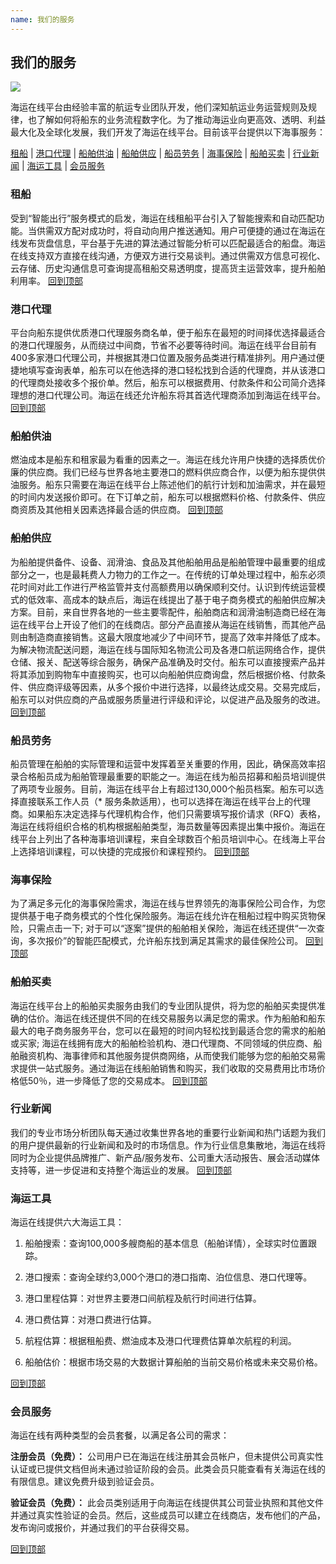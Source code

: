 ```yaml
---
name: 我们的服务
---
```


## 我们的服务

![](https://bwec-file.oss-cn-hongkong.aliyuncs.com/cms/our_services.jpg)

海运在线平台由经验丰富的航运专业团队开发，他们深知航运业务运营规则及规律，也了解如何将船东的业务流程数字化。为了推动海运业向更高效、透明、利益最大化及全球化发展，我们开发了海运在线平台。目前该平台提供以下海事服务： 

[租船](#租船) | [港口代理](#港口代理) | [船舶供油](#船舶供油) | [船舶供应](#船舶供应) | [船员劳务](#船员劳务) | [海事保险](#海事保险) | [船舶买卖](#船舶买卖) | [行业新闻](#行业新闻) | [海运工具](#海运工具) | [会员服务](#会员服务)

### 租船

受到“智能出行”服务模式的启发，海运在线租船平台引入了智能搜索和自动匹配功能。当供需双方配对成功时，将自动向用户推送通知。用户可便捷的通过在海运在线发布货盘信息，平台基于先进的算法通过智能分析可以匹配最适合的船盘。海运在线支持双方直接在线沟通，方便双方进行交易谈判。通过供需双方信息可视化、云存储、历史沟通信息可查询提高租船交易透明度，提高货主运营效率，提升船舶利用率。  [回到顶部](我们的服务#)

### 港口代理

平台向船东提供优质港口代理服务商名单，便于船东在最短的时间择优选择最适合的港口代理服务，从而绕过中间商，节省不必要等待时间。海运在线平台目前有400多家港口代理公司，并根据其港口位置及服务品类进行精准排列。用户通过便捷地填写查询表单，船东可以在他选择的港口轻松找到合适的代理商，并从该港口的代理商处接收多个报价单。然后，船东可以根据费用、付款条件和公司简介选择理想的港口代理公司。海运在线还允许船东将其首选代理商添加到海运在线平台。  [回到顶部](我们的服务#)

### 船舶供油

燃油成本是船东和租家最为看重的因素之一。海运在线允许用户快捷的选择质优价廉的供应商。我们已经与世界各地主要港口的燃料供应商合作，以便为船东提供供油服务。船东只需要在海运在线平台上陈述他们的航行计划和加油需求，并在最短的时间内发送报价即可。在下订单之前，船东可以根据燃料价格、付款条件、供应商资质及其他相关因素选择最合适的供应商。    [回到顶部](我们的服务#)

### 船舶供应

为船舶提供备件、设备、润滑油、食品及其他船舶用品是船舶管理中最重要的组成部分之一，也是最耗费人力物力的工作之一。在传统的订单处理过程中，船东必须花时间对此工作进行严格监管并支付高额费用以确保顺利交付。认识到传统运营模式的低效率、高成本的缺点后，海运在线提出了基于电子商务模式的船舶供应解决方案。目前，来自世界各地的一些主要零配件，船舶商店和润滑油制造商已经在海运在线平台上开设了他们的在线商店。部分产品直接从海运在线销售，而其他产品则由制造商直接销售。这最大限度地减少了中间环节，提高了效率并降低了成本。为解决物流配送问题，海运在线与国际知名物流公司及各港口航运网络合作，提供仓储、报关、配送等综合服务，确保产品准确及时交付。船东可以直接搜索产品并将其添加到购物车中直接购买，也可以向船舶供应商询盘，然后根据价格、付款条件、供应商评级等因素，从多个报价中进行选择，以最终达成交易。交易完成后，船东可以对供应商的产品或服务质量进行评级和评论，以促进产品及服务的改进。  [回到顶部](我们的服务#)

### 船员劳务

船员管理在船舶的实际管理和运营中发挥着至关重要的作用，因此，确保高效率招录合格船员成为船舶管理最重要的职能之一。海运在线为船员招募和船员培训提供了两项专业服务。目前，海运在线平台上有超过130,000个船员档案。船东可以选择直接联系工作人员（* 服务条款适用），也可以选择在海运在线平台上的代理商。如果船东决定选择与代理机构合作，他们只需要填写报价请求（RFQ）表格，海运在线将组织合格的机构根据船舶类型，海员数量等因素提出集中报价。海运在线平台上列出了各种海事培训课程，来自全球数百个船员培训中心。在线海上平台上选择培训课程，可以快捷的完成报价和课程预约。  [回到顶部](我们的服务#)

### 海事保险

为了满足多元化的海事保险需求，海运在线与世界领先的海事保险公司合作，为您提供基于电子商务模式的个性化保险服务。海运在线允许在租船过程中购买货物保险，只需点击一下; 对于可以“逐案”提供的船舶相关保险，海运在线还提供“一次查询，多次报价”的智能匹配模式，允许船东找到满足其需求的最佳保险公司。  [回到顶部](我们的服务#)

### 船舶买卖

海运在线平台上的船舶买卖服务由我们的专业团队提供，将为您的船舶买卖提供准确的估价。海运在线还提供不同的在线交易服务以满足您的需求。作为船舶和船东最大的电子商务服务平台，您可以在最短的时间内轻松找到最适合您的需求的船舶或买家; 海运在线拥有庞大的船舶检验机构、港口代理商、不同领域的供应商、船舶融资机构、海事律师和其他服务提供商网络，从而使我们能够为您的船舶交易需求提供一站式服务。通过海运在线船舶销售和购买，我们收取的交易费用比市场价格低50％，进一步降低了您的交易成本。   [回到顶部](我们的服务#)

### 行业新闻

我们的专业市场分析团队每天通过收集世界各地的重要行业新闻和热门话题为我们的用户提供最新的行业新闻和及时的市场信息。作为行业信息集散地，海运在线将同时为企业提供品牌推广、新产品/服务发布、公司重大活动报告、展会活动媒体支持等，进一步促进和支持整个海运业的发展。  [回到顶部](我们的服务#)

### 海运工具

海运在线提供六大海运工具：

1.	船舶搜索：查询100,000多艘商船的基本信息（船舶详情），全球实时位置跟踪。

2.	港口搜索：查询全球约3,000个港口的港口指南、泊位信息、港口代理等。

3.	港口里程估算：对世界主要港口间航程及航行时间进行估算。

4.	港口费估算：对港口费进行估算。

5.	航程估算：根据租船费、燃油成本及港口代理费估算单次航程的利润。

6.	船舶估价：根据市场交易的大数据计算船舶的当前交易价格或未来交易价格。 

  [回到顶部](我们的服务#)

### 会员服务

海运在线有两种类型的会员套餐，以满足各公司的需求：

**注册会员（免费）：** 公司用户已在海运在线注册其会员帐户，但未提供公司真实性认证或已提供文档但尚未通过验证阶段的会员。此类会员只能查看有关海运在线的有限信息。建议免费升级到验证会员。

**验证会员（免费）：** 此会员类别适用于向海运在线提供其公司营业执照和其他文件并通过真实性验证的会员。然后，这些成员可以建立在线商店，发布他们的产品，发布询问或报价，并通过我们的平台获得交易。

 [回到顶部](我们的服务#)
